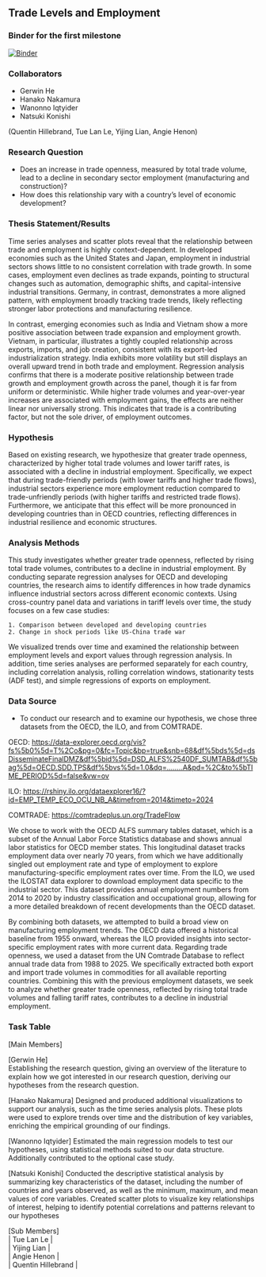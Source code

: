 ## Trade Levels and Employment 

### Binder for the first milestone
[![Binder](https://mybinder.org/badge_logo.svg)](https://mybinder.org/v2/gh/Gericko/graspp-25S-trade/HEAD?urlpath=%2Fdoc%2Ftree%2Fnotebooks%2Fmilestone_1.ipynb)


### Collaborators
- Gerwin He 
- Hanako Nakamura
- Wanonno Iqtyider
- Natsuki Konishi

(Quentin Hillebrand, Tue Lan Le, Yijing Lian, Angie Henon) 

### Research Question
- Does an increase in trade openness, measured by total trade volume, lead to a decline in secondary sector employment (manufacturing and construction)?
- How does this relationship vary with a country’s level of economic development?

### Thesis Statement/Results
Time series analyses and scatter plots reveal that the relationship between trade and employment is highly context-dependent. In developed economies such as the United States and Japan, employment in industrial sectors shows little to no consistent correlation with trade growth. In some cases, employment even declines as trade expands, pointing to structural changes such as automation, demographic shifts, and capital-intensive industrial transitions. Germany, in contrast, demonstrates a more aligned pattern, with employment broadly tracking trade trends, likely reflecting stronger labor protections and manufacturing resilience.

In contrast, emerging economies such as India and Vietnam show a more positive association between trade expansion and employment growth. Vietnam, in particular, illustrates a tightly coupled relationship across exports, imports, and job creation, consistent with its export-led industrialization strategy. India exhibits more volatility but still displays an overall upward trend in both trade and employment.
Regression analysis confirms that there is a moderate positive relationship between trade growth and employment growth across the panel, though it is far from uniform or deterministic. While higher trade volumes and year-over-year increases are associated with employment gains, the effects are neither linear nor universally strong. This indicates that trade is a contributing factor, but not the sole driver, of employment outcomes.

### Hypothesis
Based on existing research, we hypothesize that greater trade openness, characterized by higher total trade volumes and lower tariff rates, is associated with a decline in industrial employment. Specifically, we expect that during trade-friendly periods (with lower tariffs and higher trade flows), industrial sectors experience more employment reduction compared to trade-unfriendly periods (with higher tariffs and restricted trade flows). Furthermore, we anticipate that this effect will be more pronounced in developing countries than in OECD countries, reflecting differences in industrial resilience and economic structures.

### Analysis Methods 
This study investigates whether greater trade openness, reflected by rising total trade volumes, contributes to a decline in industrial employment. By conducting separate regression analyses for OECD and developing countries, the research aims to identify differences in how trade dynamics influence industrial sectors across different economic contexts. Using cross-country panel data and variations in tariff levels over time, the study focuses on a few case studies:
    
    1. Comparison between developed and developing countries
    2. Change in shock periods like US-China trade war

We visualized trends over time and examined the relationship between employment levels and export values through regression analysis. In addition, time series analyses are performed separately for each country, including correlation analysis, rolling correlation windows, stationarity tests (ADF test), and simple regressions of exports on employment.

### Data Source
- To conduct our research and to examine our hypothesis, we chose three datasets from the OECD, the ILO, and from COMTRADE.

OECD: https://data-explorer.oecd.org/vis?fs%5b0%5d=T%2Co&pg=0&fc=Topic&bp=true&snb=68&df%5bds%5d=dsDisseminateFinalDMZ&df%5bid%5d=DSD_ALFS%2540DF_SUMTAB&df%5bag%5d=OECD.SDD.TPS&df%5bvs%5d=1.0&dq=........A&pd=%2C&to%5bTIME_PERIOD%5d=false&vw=ov

ILO: https://rshiny.ilo.org/dataexplorer16/?id=EMP_TEMP_ECO_OCU_NB_A&timefrom=2014&timeto=2024

COMTRADE: https://comtradeplus.un.org/TradeFlow

We chose to work with the OECD ALFS summary tables dataset, which is a subset of the Annual Labor Force Statistics database and shows annual labor statistics for OECD member states. This longitudinal dataset tracks employment data over nearly 70 years, from which we have additionally singled out employment rate and type of employment to explore manufacturing-specific employment rates over time.
From the ILO, we used the ILOSTAT data explorer to download employment data specific to the industrial sector. This dataset provides annual employment numbers from 2014 to 2020 by industry classification and occupational group, allowing for a more detailed breakdown of recent developments than the OECD dataset.

By combining both datasets, we attempted to build a broad view on manufacturing employment trends. The OECD data offered a historical baseline from 1955 onward, whereas the ILO provided insights into sector-specific employment rates with more current data.
Regarding trade openness, we used a dataset from the UN Comtrade Database to reflect annual trade data from 1988 to 2025. We specifically extracted both export and import trade volumes in commodities for all available reporting countries. Combining this with the previous employment datasets, we seek to analyze whether greater trade openness, reflected by rising total trade volumes and falling tariff rates, contributes to a decline in industrial employment.

### Task Table
[Main Members]       

[Gerwin He]  
Establishing the research question, giving an overview of the literature to explain how we got interested in our research question, deriving our hypotheses from the research question.                                 

[Hanako Nakamura]
Designed and produced additional visualizations to support our analysis, such as the time series analysis plots. These plots were used to explore trends over time and the distribution of key variables, enriching the empirical grounding of our findings.

[Wanonno Iqtyider]
Estimated the main regression models to test our hypotheses, using statistical methods suited to our data structure. Additionally contributed to the optional case study.

[Natsuki Konishi] 
Conducted the descriptive statistical analysis by summarizing key characteristics of the dataset, including the number of countries and years observed, as well as the minimum, maximum, and mean values of core variables. Created scatter plots to visualize key relationships of interest, helping to identify potential correlations and patterns relevant to our hypotheses

[Sub Members]  
| Tue Lan Le         |                             
| Yijing Lian        |                      
| Angie Henon        |                                  
| Quentin Hillebrand |                                 